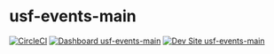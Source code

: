# usf-events-main

[![CircleCI](https://circleci.com/gh/junkgamestuff/usf-events-main.svg?style=shield)](https://circleci.com/gh/junkgamestuff/usf-events-main)
[![Dashboard usf-events-main](https://img.shields.io/badge/dashboard-usf_events_main-yellow.svg)](https://dashboard.pantheon.io/sites/ddb18d84-f885-45ce-bf92-4d812a7c1b8d#dev/code)
[![Dev Site usf-events-main](https://img.shields.io/badge/site-usf_events_main-blue.svg)](http://dev-usf-events-main.pantheonsite.io/)
